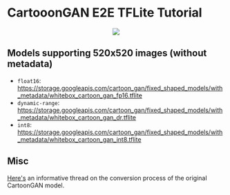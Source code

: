 # CartooonGAN E2E TFLite Tutorial

<div align="center"><img src="https://i.ibb.co/ZXtwJjV/Webp-net-resizeimage.png"></img></div>

<!--
## Models (populated with metadata)
- `float16`: https://storage.googleapis.com/cartoon_gan/model_with_metadata/whitebox_cartoon_gan_fp16.tflite 
- `dynamic-range`: https://storage.googleapis.com/cartoon_gan/model_with_metadata/whitebox_cartoon_gan_dr.tflite
- `int8`: https://storage.googleapis.com/cartoon_gan/model_with_metadata/whitebox_cartoon_gan_int8.tflite
-->

## Models supporting 520x520 images (without metadata)
- `float16`: https://storage.googleapis.com/cartoon_gan/fixed_shaped_models/with_metadata/whitebox_cartoon_gan_fp16.tflite
- `dynamic-range`: https://storage.googleapis.com/cartoon_gan/fixed_shaped_models/with_metadata/whitebox_cartoon_gan_dr.tflite
- `int8`: https://storage.googleapis.com/cartoon_gan/fixed_shaped_models/with_metadata/whitebox_cartoon_gan_int8.tflite

## Misc
[Here's](https://github.com/ml-gde/e2e-tflite-tutorials/issues/9) an informative thread on the conversion process of the original CartoonGAN model. 
